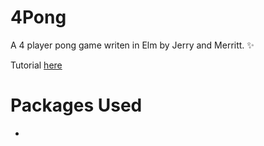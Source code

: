 # 4Pong

A 4 player pong game writen in Elm by Jerry and Merritt. :sparkles:

Tutorial [here](http://elm-lang.org/blog/making-pong)

# Packages Used
  *
